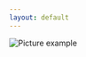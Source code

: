 ```yaml
---
layout: default
---
```

![Picture example](https://raw.githubusercontent.com/kvartirnik/website/gh-pages/images/kvartirnik_photos/6.jpg)


